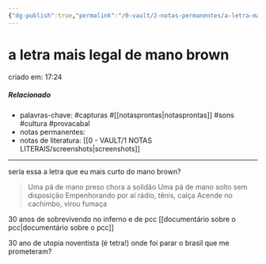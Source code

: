 ```yaml
---
{"dg-publish":true,"permalink":"/0-vault/2-notas-permanentes/a-letra-mais-legal-de-mano-brown/","tags":["permanente","capturas","sons","cultura","provacabal"],"dgHomeLink":true,"dgShowLocalGraph":true,"dgShowFileTree":true,"dgEnableSearch":true}
---
```


# a letra mais legal de mano brown
criado em: 17:24

##### Relacionado
- palavras-chave: #capturas #[[notasprontas\|notasprontas]] #sons #cultura #provacabal
- notas permanentes:
- notas de literatura: [[0 - VAULT/1 NOTAS LITERAIS/screenshots\|screenshots]]

---


seria essa a letra que eu mais curto do mano brown? 

>Uma pá de mano preso chora a solidão
Uma pá de mano solto sem disposição
Empenhorando por aí rádio, tênis, calça
Acende no cachimbo, virou fumaça

30 anos de sobrevivendo no inferno e de pcc [[documentário sobre o pcc\|documentário sobre o pcc]]

30 ano de utopia noventista (é tetra!)
onde foi parar o brasil que me prometeram?